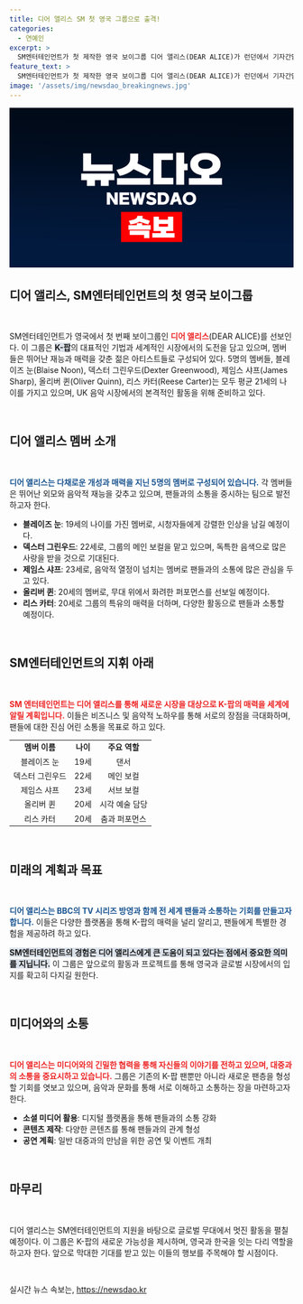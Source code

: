 ```yaml
---
title: 디어 앨리스 SM 첫 영국 그룹으로 출격!
categories:
  - 연예인
excerpt: >
  SM엔터테인먼트가 첫 제작한 영국 보이그룹 디어 앨리스(DEAR ALICE)가 런던에서 기자간담회를 열고 본격 활동을 알렸습니다. BBC 시리즈 방영을 시작으로 글로벌 무대에 도전하는 이들의 매력에 주목하세요!
feature_text: >
  SM엔터테인먼트가 첫 제작한 영국 보이그룹 디어 앨리스(DEAR ALICE)가 런던에서 기자간담회를 열고 본격 활동을 알렸습니다. BBC 시리즈 방영을 시작으로 글로벌 무대에 도전하는 이들의 매력에 주목하세요!
image: '/assets/img/newsdao_breakingnews.jpg'
---
```


<p><img src="/assets/img/newsdao_breakingnews.jpg" alt="ranknews 속보" /></p>

<h2 data-ke-size="size26">디어 앨리스, SM엔터테인먼트의 첫 영국 보이그룹</h2>

<p data-ke-size="size16">&nbsp;</p>

<p>SM엔터테인먼트가 영국에서 첫 번째 보이그룹인 <b><span style="color: #ee2323;">디어 앨리스</span></b>(DEAR ALICE)를 선보인다. 이 그룹은 <b><span style="background-color: #21538527;">K-팝</span></b>의 대표적인 기법과 세계적인 시장에서의 도전을 담고 있으며, 멤버들은 뛰어난 재능과 매력을 갖춘 젊은 아티스트들로 구성되어 있다. 5명의 멤버들, 블레이즈 눈(Blaise Noon), 덱스터 그린우드(Dexter Greenwood), 제임스 샤프(James Sharp), 올리버 퀸(Oliver Quinn), 리스 카터(Reese Carter)는 모두 평균 21세의 나이를 가지고 있으며, UK 음악 시장에서의 본격적인 활동을 위해 준비하고 있다. </p>

<p data-ke-size="size16">&nbsp;</p>

<h2 data-ke-size="size26">디어 앨리스 멤버 소개</h2>

<p data-ke-size="size16">&nbsp;</p>

<p><b><span style="color: #1a5490;">디어 앨리스는 다채로운 개성과 매력을 지닌 5명의 멤버로 구성되어 있습니다.</span></b> 각 멤버들은 뛰어난 외모와 음악적 재능을 갖추고 있으며, 팬들과의 소통을 중시하는 팀으로 발전하고자 한다. </p>

<ul>
  <li><b>블레이즈 눈</b>: 19세의 나이를 가진 멤버로, 시청자들에게 강렬한 인상을 남길 예정이다.</li>
  <li><b>덱스터 그린우드</b>: 22세로, 그룹의 메인 보컬을 맡고 있으며, 독특한 음색으로 많은 사랑을 받을 것으로 기대된다.</li>
  <li><b>제임스 샤프</b>: 23세로, 음악적 열정이 넘치는 멤버로 팬들과의 소통에 많은 관심을 두고 있다.</li>
  <li><b>올리버 퀸</b>: 20세의 멤버로, 무대 위에서 화려한 퍼포먼스를 선보일 예정이다.</li>
  <li><b>리스 카터</b>: 20세로 그룹의 특유의 매력을 더하며, 다양한 활동으로 팬들과 소통할 예정이다.</li>
</ul>

<p data-ke-size="size16">&nbsp;</p>

<h2 data-ke-size="size26">SM엔터테인먼트의 지휘 아래</h2>

<p data-ke-size="size16">&nbsp;</p>

<p><b><span style="color: #ee2323;">SM 엔터테인먼트는 디어 앨리스를 통해 새로운 시장을 대상으로 K-팝의 매력을 세계에 알릴 계획입니다.</span></b> 이들은 비즈니스 및 음악적 노하우를 통해 서로의 장점을 극대화하며, 팬들에 대한 진심 어린 소통을 목표로 하고 있다. </p>

<table>
  <tr>
    <td style="text-align: center; height: 17px;"><b>멤버 이름</b></td>
    <td style="text-align: center; height: 17px;"><b>나이</b></td>
    <td style="text-align: center; height: 17px;"><b>주요 역할</b></td>
  </tr>
  <tr>
    <td style="text-align: center; height: 17px;">블레이즈 눈</td>
    <td style="text-align: center; height: 17px;">19세</td>
    <td style="text-align: center; height: 17px;">댄서</td>
  </tr>
  <tr>
    <td style="text-align: center; height: 17px;">덱스터 그린우드</td>
    <td style="text-align: center; height: 17px;">22세</td>
    <td style="text-align: center; height: 17px;">메인 보컬</td>
  </tr>
  <tr>
    <td style="text-align: center; height: 17px;">제임스 샤프</td>
    <td style="text-align: center; height: 17px;">23세</td>
    <td style="text-align: center; height: 17px;">서브 보컬</td>
  </tr>
  <tr>
    <td style="text-align: center; height: 17px;">올리버 퀸</td>
    <td style="text-align: center; height: 17px;">20세</td>
    <td style="text-align: center; height: 17px;">시각 예술 담당</td>
  </tr>
  <tr>
    <td style="text-align: center; height: 17px;">리스 카터</td>
    <td style="text-align: center; height: 17px;">20세</td>
    <td style="text-align: center; height: 17px;">춤과 퍼포먼스</td>
  </tr>
</table>

<p data-ke-size="size16">&nbsp;</p>

<h2 data-ke-size="size26">미래의 계획과 목표</h2>

<p data-ke-size="size16">&nbsp;</p>

<p><b><span style="color: #1a5490;">디어 앨리스는 BBC의 TV 시리즈 방영과 함께 전 세계 팬들과 소통하는 기회를 만들고자 합니다.</span></b> 이들은 다양한 플랫폼을 통해 K-팝의 매력을 널리 알리고, 팬들에게 특별한 경험을 제공하려 하고 있다. </p>

<p><b><span style="background-color: #21538527;">SM엔터테인먼트의 경험은 디어 앨리스에게 큰 도움이 되고 있다는 점에서 중요한 의미를 지닙니다.</span></b> 이 그룹은 앞으로의 활동과 프로젝트를 통해 영국과 글로벌 시장에서의 입지를 확고히 다지길 원한다. </p>

<p data-ke-size="size16">&nbsp;</p>

<h2 data-ke-size="size26">미디어와의 소통</h2>

<p data-ke-size="size16">&nbsp;</p>

<p><b><span style="color: #ee2323;">디어 앨리스는 미디어와의 긴밀한 협력을 통해 자신들의 이야기를 전하고 있으며, 대중과의 소통을 중요시하고 있습니다.</span></b> 그룹은 기존의 K-팝 팬뿐만 아니라 새로운 팬층을 형성할 기회를 엿보고 있으며, 음악과 문화를 통해 서로 이해하고 소통하는 장을 마련하고자 한다. </p>

<ul>
  <li><b>소셜 미디어 활용</b>: 디지털 플랫폼을 통해 팬들과의 소통 강화</li>
  <li><b>콘텐츠 제작</b>: 다양한 콘텐츠를 통해 팬들과의 관계 형성</li>
  <li><b>공연 계획</b>: 일반 대중과의 만남을 위한 공연 및 이벤트 개최</li>
</ul>

<p data-ke-size="size16">&nbsp;</p>

<h2 data-ke-size="size26">마무리</h2>

<p data-ke-size="size16">&nbsp;</p>

<p>디어 앨리스는 SM엔터테인먼트의 지원을 바탕으로 글로벌 무대에서 멋진 활동을 펼칠 예정이다. 이 그룹은 K-팝의 새로운 가능성을 제시하며, 영국과 한국을 잇는 다리 역할을 하고자 한다. 앞으로 막대한 기대를 받고 있는 이들의 행보를 주목해야 할 시점이다. </p>

<p data-ke-size="size16">&nbsp;</p>
실시간 뉴스 속보는, <a href="https://newsdao.kr" rel="dofollow">https://newsdao.kr</a>



